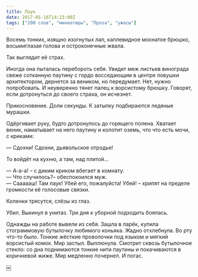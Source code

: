 ```yaml
---
title: Паук
date: 2017-05-16T14:23:00Z
tags: ["200 слов", "миниатюры", "Проза", "ужасы"]
---
```


Восемь тонких, изящно изогнутых лап, каплевидное мохнатое брюшко, восьмиглазая голова и остроконечные жвала.

Так выглядит её страх.

Иногда она пыталась перебороть себя. Увидит меж листьев винограда свеже сотканную паутину с гордо восседающим в центре ловушки архитектором, дернется за веником, но передумает. Нет, нужно попробовать. И неуверенно тянет палец к ворсистому брюшку. Говорят, если дотронуться до своего страха, он исчезнет.

Прикосновение. Доли секунды. К затылку подбираются ледяные мурашки.

Одёргивает руку, будто дотронулось до горящего полена. Хватает веник, наматывает на него паутину и колотит оземь, что что есть мочи, с криками:

— Сдохни! Сдохни, дьявольское отродье!

То войдёт на кухню, а там, над плитой…

— А-а-а! – с диким криком вбегает в комнату.  
— Что случилось?– обеспокоился муж.  
— Саааааш! Там паук! Убей его, пожалуйста! Убей! – хрипят на пределе громкости её голосовые связки.

Коленки трясутся, слёзы из глаз.

Убил. Выкинул в унитаз. Три дня к уборной подходить боялась.

Однажды на работе вывели из себя. Зашла в ларёк, купила стограммовую бутылочку любимого коньяка. Жадно отхлебнула. Во рту что-то было. Тонкие жёсткие проволочки под языком и мягкий ворсистый комок. Мир застыл. Выплюнула. Смотрит сквозь бутылочное стекло: со дна поднимаются тонкие нити паутины и покачиваются в коричневой жиже. Мир медленно почернел. И погас.

￼



